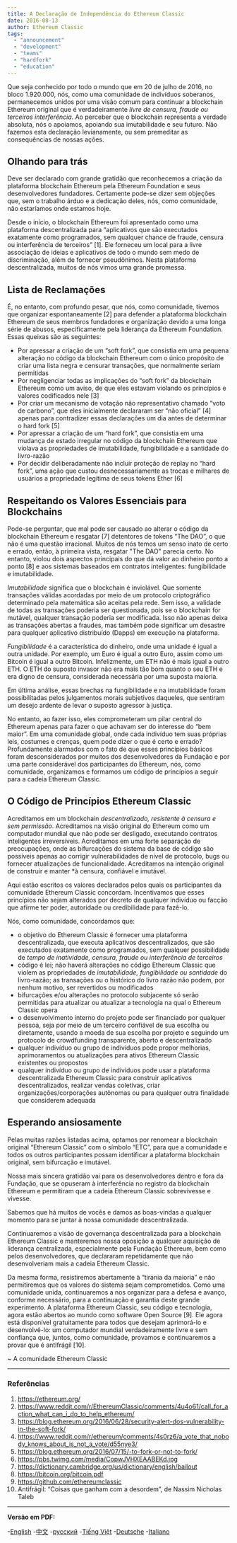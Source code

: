 ```yaml
---
title: A Declaração de Independência do Ethereum Classic
date: 2016-08-13
author: Ethereum Classic
tags:
  - "announcement"
  - "development"
  - "teams"
  - "hardfork"
  - "education"
---
```


Que seja conhecido por todo o mundo que em 20 de julho de 2016, no bloco 1.920.000, nós, como uma comunidade de indivíduos soberanos, permanecemos unidos por uma visão comum para continuar a blockchain Ethereum original que é verdadeiramente *livre de censura, fraude ou terceiros interferência*. Ao perceber que o blockchain representa a verdade absoluta, nós o apoiamos, apoiando sua imutabilidade e seu futuro. Não fazemos esta declaração levianamente, ou sem premeditar as consequências de nossas ações.

## Olhando para trás

Deve ser declarado com grande gratidão que reconhecemos a criação da plataforma blockchain Ethereum pela Ethereum Foundation e seus desenvolvedores fundadores. Certamente pode-se dizer sem objeções que, sem o trabalho árduo e a dedicação deles, nós, como comunidade, não estaríamos onde estamos hoje.

Desde o início, o blockchain Ethereum foi apresentado como uma plataforma descentralizada para “aplicativos que são executados exatamente como programados, sem qualquer chance de fraude, censura ou interferência de terceiros” [1]. Ele forneceu um local para a livre associação de ideias e aplicativos de todo o mundo sem medo de discriminação, além de fornecer pseudônimos. Nesta plataforma descentralizada, muitos de nós vimos uma grande promessa.

## Lista de Reclamações

É, no entanto, com profundo pesar, que nós, como comunidade, tivemos que organizar espontaneamente [2] para defender a plataforma blockchain Ethereum de seus membros fundadores e organização devido a uma longa série de abusos, especificamente pela liderança da Ethereum Foundation. Essas queixas são as seguintes:

- Por apressar a criação de um “soft fork”, que consistia em uma pequena alteração no código da blockchain Ethereum com o único propósito de criar uma lista negra e censurar transações, que normalmente seriam permitidas
- Por negligenciar todas as implicações do “soft fork” da blockchain Ethereum como um aviso, de que eles estavam violando os princípios e valores codificados nele [3]
- Por criar um mecanismo de votação não representativo chamado “voto de carbono”, que eles inicialmente declararam ser “não oficial” [4] apenas para contradizer essas declarações um dia antes de determinar o hard fork [5]
- Por apressar a criação de um “hard fork”, que consistia em uma mudança de estado irregular no código da blockchain Ethereum que violava as propriedades de imutabilidade, fungibilidade e a santidade do livro-razão
- Por decidir deliberadamente não incluir proteção de replay no “hard fork”, uma ação que custou desnecessariamente as trocas e milhares de usuários a propriedade legítima de seus tokens Ether [6]

## Respeitando os Valores Essenciais para Blockchains

Pode-se perguntar, que mal pode ser causado ao alterar o código da blockchain Ethereum e resgatar [7] detentores de tokens “The DAO”, o que não é uma questão irracional. Muitos de nós temos um senso inato de certo e errado, então, à primeira vista, resgatar "The DAO" parecia certo. No entanto, violou dois aspectos principais do que dá valor ao dinheiro ponto a ponto [8] e aos sistemas baseados em contratos inteligentes: fungibilidade e imutabilidade.

*Imutabilidade* significa que o blockchain é inviolável. Que somente transações válidas acordadas por meio de um protocolo criptográfico determinado pela matemática são aceitas pela rede. Sem isso, a validade de todas as transações poderia ser questionada, pois se o blockchain for mutável, qualquer transação poderia ser modificada. Isso não apenas deixa as transações abertas a fraudes, mas também pode significar um desastre para qualquer aplicativo distribuído (Dapps) em execução na plataforma.

*Fungibilidade* é a característica do dinheiro, onde uma unidade é igual a outra unidade. Por exemplo, um Euro é igual a outro Euro, assim como um Bitcoin é igual a outro Bitcoin. Infelizmente, um ETH não é mais igual a outro ETH. O ETH do suposto invasor não era mais tão bom quanto o seu ETH e era digno de censura, considerada necessária por uma suposta maioria.

Em última análise, essas brechas na fungibilidade e na imutabilidade foram possibilitadas pelos julgamentos morais subjetivos daqueles, que sentiram um desejo ardente de levar o suposto agressor à justiça.

No entanto, ao fazer isso, eles comprometeram um pilar central do Ethereum apenas para fazer o que achavam ser do interesse do “bem maior”. Em uma comunidade global, onde cada indivíduo tem suas próprias leis, costumes e crenças, quem pode dizer o que é certo e errado? Profundamente alarmados com o fato de que esses princípios básicos foram desconsiderados por muitos dos desenvolvedores da Fundação e por uma parte considerável dos participantes do Ethereum, nós, como comunidade, organizamos e formamos um código de princípios a seguir para a cadeia Ethereum Classic.

## O Código de Princípios Ethereum Classic

Acreditamos em um blockchain *descentralizado, resistente à censura e sem permissão*. Acreditamos na visão original do Ethereum como um computador mundial que não pode ser desligado, executando contratos inteligentes irreversíveis. Acreditamos em uma forte separação de preocupações, onde as bifurcações do sistema da base de código são possíveis apenas ao corrigir vulnerabilidades de nível de protocolo, bugs ou fornecer atualizações de funcionalidade. Acreditamos na intenção original de construir e manter</em> *à censura, confiável e imutável.</p>

Aqui estão escritos os valores declarados pelos quais os participantes da comunidade Ethereum Classic concordam. Incentivamos que esses princípios não sejam alterados por decreto de qualquer indivíduo ou facção que afirme ter poder, autoridade ou credibilidade para fazê-lo.

Nós, como comunidade, concordamos que:

- o objetivo do Ethereum Classic é fornecer uma plataforma descentralizada, que executa aplicativos descentralizados, que são executados exatamente como programados, sem qualquer possibilidade de *tempo de inatividade, censura, fraude ou interferência de terceiros*
- código é lei; não haverá alterações no código Ethereum Classic que violem as propriedades de *imutabilidade, fungibilidade ou santidade* do livro-razão; as transações ou o histórico do livro razão não podem, por nenhum motivo, ser revertidos ou modificados
- bifurcações e/ou alterações no protocolo subjacente só serão permitidas para atualizar ou atualizar a tecnologia na qual o Ethereum Classic opera
- o desenvolvimento interno do projeto pode ser financiado por qualquer pessoa, seja por meio de um terceiro confiável de sua escolha ou diretamente, usando a moeda de sua escolha por projeto e seguindo um protocolo de crowdfunding transparente, aberto e descentralizado
- qualquer indivíduo ou grupo de indivíduos pode propor melhorias, aprimoramentos ou atualizações para ativos Ethereum Classic existentes ou propostos
- qualquer indivíduo ou grupo de indivíduos pode usar a plataforma descentralizada Ethereum Classic para construir aplicativos descentralizados, realizar vendas coletivas, criar organizações/corporações autônomas ou para qualquer outra finalidade que considerem adequada

## Esperando ansiosamente

Pelas muitas razões listadas acima, optamos por renomear a blockchain original “Ethereum Classic” com o símbolo “ETC”, para que a comunidade e todos os outros participantes possam identificar a plataforma blockchain original, sem bifurcação e imutável.

Nossa mais sincera gratidão vai para os desenvolvedores dentro e fora da Fundação, que se opuseram à interferência no registro da blockchain Ethereum e permitiram que a cadeia Ethereum Classic sobrevivesse e vivesse.

Sabemos que há muitos de vocês e damos as boas-vindas a qualquer momento para se juntar à nossa comunidade descentralizada.

Continuaremos a visão de governança descentralizada para a blockchain Ethereum Classic e manteremos nossa oposição a qualquer aquisição de liderança centralizada, especialmente pela Fundação Ethereum, bem como pelos desenvolvedores, que declararam repetidamente que não desenvolveriam mais a cadeia Ethereum Classic.

Da mesma forma, resistiremos abertamente à “tirania da maioria” e não permitiremos que os valores do sistema sejam comprometidos. Como uma comunidade unida, continuaremos a nos organizar para a defesa e avanço, conforme necessário, para a continuação e garantia deste grande experimento. A plataforma Ethereum Classic, seu código e tecnologia, agora estão abertos ao mundo como software Open Source [9]. Ele agora está disponível gratuitamente para todos que desejam aprimorá-lo e desenvolvê-lo: um computador mundial verdadeiramente livre e sem confiança que, juntos, como comunidade, provamos e continuaremos a provar que é antifrágil [10].

~ A comunidade Ethereum Classic

---

### Referências

1. https://ethereum.org/
2. https://www.reddit.com/r/EthereumClassic/comments/4u4o61/call_for_action_what_can_i_do_to_help_ethereum/
3. https://blog.ethereum.org/2016/06/28/security-alert-dos-vulnerability-in-the-soft-fork/
4. https://www.reddit.com/r/ethereum/comments/4s0rz6/a_vote_that_nobody_knows_about_is_not_a_vote/d55nye3/
5. https://blog.ethereum.org/2016/07/15/-to-fork-or-not-to-fork/
6. https://pbs.twimg.com/media/CopwJVHXEAABEKd.jpg
7. https://dictionary.cambridge.org/us/dictionary/english/bailout
8. https://bitcoin.org/bitcoin.pdf
9. https://github.com/ethereumclassic
10. Antifrágil: “Coisas que ganham com a desordem”, de Nassim Nicholas Taleb

---

**Versão em PDF:**

-[English](/ETC_Declaration_of_Independence.pdf) -[中文](/ETC_Declaration_of_Independence_chinese.pdf) -[русский](/ETC_Declaration_of_Independence_russian.pdf) -[Tiếng Việt](/ETC_Declaration_of_Independence_vietnamese.pdf) -[Deutsche](/ETC_Declaration_of_Independence_german.pdf) -[Italiano](/ETC_Declaration_of_Independence_italian.pdf)